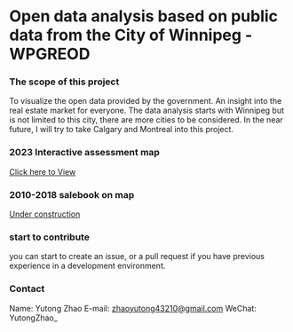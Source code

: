 # Open data analysis based on public data from the City of Winnipeg - WPGREOD

### The scope of this project

To visualize the open data provided by the government. An insight into the real estate market for everyone. 
The data analysis starts with Winnipeg but is not limited to this city, there are more cities to be considered. 
In the near future, I will try to take Calgary and Montreal into this project. 

### 2023 Interactive assessment map

[Click here to View](https://zhaoyutong43210.github.io/Winnipeg-real-estate-open-data/doc/tutorial/index.html)

### 2010-2018 salebook on map

[Under construction]()

### start to contribute

you can start to create an issue, or a pull request if you have previous experience in a development environment.

### Contact

Name: Yutong Zhao
E-mail: zhaoyutong43210@gmail.com
WeChat: YutongZhao_

